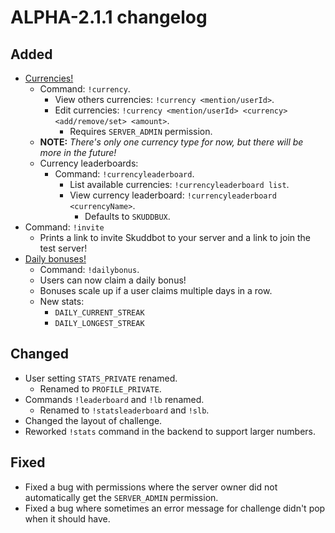 # ALPHA-2.1.1 changelog
## Added
- [Currencies!](https://wiki.skuddbot.xyz/features/currencies)
  - Command: `!currency`.
    - View others currencies: `!currency <mention/userId>`.
    - Edit currencies: `!currency <mention/userId> <currency> <add/remove/set> <amount>`.
      - Requires `SERVER_ADMIN` permission.
  - **NOTE:** *There's only one currency type for now, but there will be more in the future!*
  - Currency leaderboards:
      - Command: `!currencyleaderboard`.
        - List available currencies: `!currencyleaderboard list`.
        - View currency leaderboard: `!currencyleaderboard <currencyName>`.
          - Defaults to `SKUDDBUX`.
- Command: `!invite`
  - Prints a link to invite Skuddbot to your server and a link to join the test server!
- [Daily bonuses!](https://wiki.skuddbot.xyz/systems/daily-bonus)
  - Command: `!dailybonus`.
  - Users can now claim a daily bonus!
  - Bonuses scale up if a user claims multiple days in a row.
  - New stats:
    - `DAILY_CURRENT_STREAK`
    - `DAILY_LONGEST_STREAK`

## Changed
- User setting `STATS_PRIVATE` renamed.
  - Renamed to `PROFILE_PRIVATE`.
- Commands `!leaderboard` and `!lb` renamed.
  - Renamed to `!statsleaderboard` and `!slb`.
- Changed the layout of challenge.
- Reworked `!stats` command in the backend to support larger numbers.

## Fixed
- Fixed a bug with permissions where the server owner did not automatically get the `SERVER_ADMIN` permission.
- Fixed a bug where sometimes an error message for challenge didn't pop when it should have.
